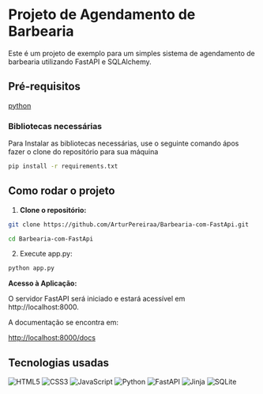 # Projeto de Agendamento de Barbearia

Este é um projeto de exemplo para um simples sistema de agendamento de barbearia utilizando FastAPI e SQLAlchemy.

## Pré-requisitos

[python](https://www.python.org/downloads/)

### Bibliotecas necessárias
Para Instalar as bibliotecas necessárias, use o seguinte comando ápos fazer o clone do repositório para sua máquina

```bash
pip install -r requirements.txt
```

## Como rodar o projeto

1. **Clone o repositório:**

 ```bash
git clone https://github.com/ArturPereiraa/Barbearia-com-FastApi.git

cd Barbearia-com-FastApi
```

2.  Execute app.py:
```bash
python app.py
```

**Acesso à Aplicação:**

O servidor FastAPI será iniciado e estará acessível em http://localhost:8000.

A documentação se encontra em:

   [http://localhost:8000/docs](http://localhost:8000/docs)

## Tecnologias usadas

![HTML5](https://img.shields.io/badge/HTML5-E34F26?style=for-the-badge&logo=html5&logoColor=white) 	![CSS3](https://img.shields.io/badge/CSS3-1572B6?style=for-the-badge&logo=css3&logoColor=white)
![JavaScript](https://img.shields.io/badge/JavaScript-F7DF1E?style=for-the-badge&logo=javascript&logoColor=black)  ![Python](https://img.shields.io/badge/python-3670A0?style=for-the-badge&logo=python&logoColor=ffdd54)
![FastAPI](https://img.shields.io/badge/FastAPI-005571?style=for-the-badge&logo=fastapi)
![Jinja](https://img.shields.io/badge/jinja-white.svg?style=for-the-badge&logo=jinja&logoColor=black)
![SQLite](https://img.shields.io/badge/sqlite-%2307405e.svg?style=for-the-badge&logo=sqlite&logoColor=white)
